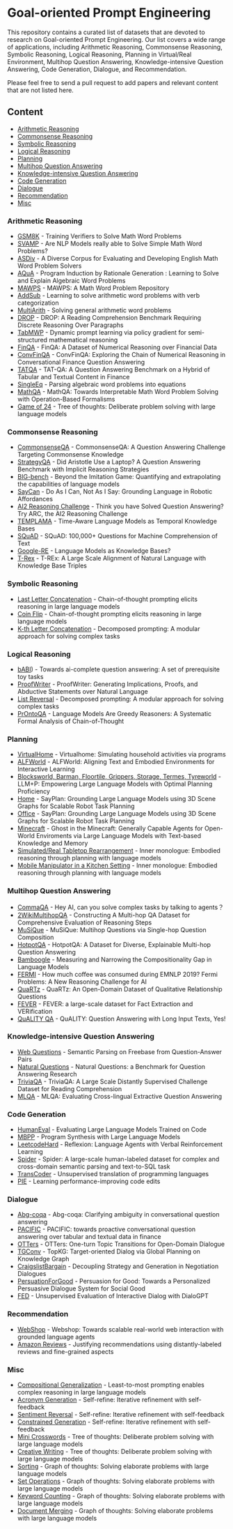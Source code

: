 # Goal-oriented Prompt Engineering

This repository contains a curated list of datasets that are devoted to research 
on Goal-oriented Prompt Engineering. Our list covers a wide range of applications, including Arithmetic Reasoning,
Commonsense Reasoning, Symbolic Reasoning, Logical Reasoning, Planning in Virtual/Real Environment, Multihop Question Answering,
Knowledge-intensive Question Answering, Code Generation, Dialogue, and Recommendation.


Please feel free to send a pull request to add papers and relevant content that are not listed here.

## Content
- [Arithmetic Reasoning](#logical-reasoning)
- [Commonsense Reasoning](#code-completion)
- [Symbolic Reasoning](#code-generation)
- [Logical Reasoning](#code-summarization)
- [Planning](#code-embeddingsrepresentation)
- [Multihop Question Answering](#code-changesediting)
- [Knowledge-intensive Question Answering](#code-comments)
- [Code Generation](#bugvulnerability-detection)
- [Dialogue](#source-code-modeling)
- [Recommendation](#program-repair)
- [Misc](#misc)

### Arithmetic Reasoning

- [GSM8K](https://arxiv.org/pdf/2110.14168v2.pdf) - Training Verifiers to Solve Math Word Problems
- [SVAMP](https://arxiv.org/pdf/2103.07191v2.pdf) - Are NLP Models really able to Solve Simple Math Word Problems?
- [ASDiv](https://arxiv.org/ftp/arxiv/papers/2106/2106.15772.pdf) - A Diverse Corpus for Evaluating and Developing English Math Word Problem Solvers
- [AQuA](https://arxiv.org/pdf/1705.04146v3.pdf) - Program Induction by Rationale Generation : Learning to Solve and Explain Algebraic Word Problems
- [MAWPS](https://aclanthology.org/N16-1136.pdf) - MAWPS: A Math Word Problem Repository
- [AddSub](https://aclanthology.org/D14-1058.pdf) - Learning to solve arithmetic word problems with verb categorization
- [MultiArith](https://arxiv.org/pdf/1608.01413.pdf) - Solving general arithmetic word problems
- [DROP](https://arxiv.org/pdf/1903.00161v2.pdf) - DROP: A Reading Comprehension Benchmark Requiring Discrete Reasoning Over Paragraphs
- [TabMWP](https://arxiv.org/pdf/2209.14610.pdf) - Dynamic prompt learning via policy gradient for semi-structured mathematical reasoning
- [FinQA](https://arxiv.org/pdf/2109.00122v3.pdf) - FinQA: A Dataset of Numerical Reasoning over Financial Data
- [ConvFinQA](https://arxiv.org/pdf/2210.03849v1.pdf) - ConvFinQA: Exploring the Chain of Numerical Reasoning in Conversational Finance Question Answering
- [TATQA](https://arxiv.org/pdf/2105.07624v2.pdf) - TAT-QA: A Question Answering Benchmark on a Hybrid of Tabular and Textual Content in Finance
- [SingleEq](https://watermark.silverchair.com/tacl_a_00160.pdf?token=AQECAHi208BE49Ooan9kkhW_Ercy7Dm3ZL_9Cf3qfKAc485ysgAAA0cwggNDBgkqhkiG9w0BBwagggM0MIIDMAIBADCCAykGCSqGSIb3DQEHATAeBglghkgBZQMEAS4wEQQMOQcE6oNFW0uiUPaNAgEQgIIC-jVZlsoGZOy26TzKYwxV1QCYYby2YJb6GmRt6vl7w9PLYyUcfds620TUi9vdNBeuoOtZtd4hKbYNWGUkGEaVxa94Jwuf0bekFyIKtrFa4zKrbe2-z7-qPfZJFP_0R_easQAPIAXheONAfIFsCLB6WAVgo875T7fdXl6EDEknv1yo7fGomDhHqG1mldAMRa6lpOZY_iepAkBSr6ZitbVdLOeNmHaJD2-2PWbino0vGfKWPr9v0U9VY6lhXfyLMN6n2UN_y1t5wMuaPh5lrAZOU8SwzRUhZh-nB3Q9i6hdnLijgbnprBYnpr3T_4nhAvUF1aS0cDF7VBWZ-e_vUrMMmVDmODUPQDWMyfS0wYY7oOv9nMsmM6dKJkI_3QRxYZkL-5-upRWXDtKtGtIHoxWdU2E1FGClONce4ozfTO7MkeN_ONyCYFVkx6tsh1lch8PtCFPbBSytuJn8xQzQZeaqE2n8RV7ZHKGg3v4M4szXOgPhfti0Yjp-eFGNMzme0JvJTvgUwal9h0sndaZXyhPiG7-bwKbsyPy9Q0WPMCx4liP_G3I_P1CFY9pi409kv0zYxxVkvW0X5p10e56gkdqBb9WVekkptCeGStC6buFqhc9aDITEXISDac3O5UrN5Mn5VoB-dNp8qDF3VYOpOkakLtAgADNzlB_rwALubLvvgGxhm1hVpuwWDY69QM8X9XCWIa1eepgsBjD01RO-HFlC18QYJFpFx4tv-TFiS_iHgcQcsHid1PgOIT-psmrI1bWDp5jYYaYsS0exqTtaCgAFdj0lWomiXVgUPbikXFKVjrxmf2eriXNmBltoqVFSEhrab_hCqeUEJzppg6Y0wSQPSXp6Fq-zP-Jt3TL1KETJwtq1982P5vG3rcwz57uBWahfqjBU5SqYRVCDU_64UwERwhJtWLLVU5mWbi0KZHGIQpXkNzKUPvk0wB7uOxqtGVGU8Nk3-PskTMTK2kvjUnomoRh0OVwKcgeLgI2LPKvzYwOdYBi4BLo-4a9GGg) - Parsing algebraic word problems into equations
- [MathQA](https://arxiv.org/pdf/1905.13319v1.pdf) - MathQA: Towards Interpretable Math Word Problem Solving with Operation-Based Formalisms
- [Game of 24](https://arxiv.org/pdf/2305.10601.pdf) - Tree of thoughts: Deliberate problem solving with large language models

### Commonsense Reasoning

- [CommonsenseQA](https://arxiv.org/pdf/1811.00937v2.pdf) - CommonsenseQA: A Question Answering Challenge Targeting Commonsense Knowledge
- [StrategyQA](https://arxiv.org/pdf/2101.02235v1.pdf) - Did Aristotle Use a Laptop? A Question Answering Benchmark with Implicit Reasoning Strategies
- [BIG-bench](https://arxiv.org/pdf/2206.04615v3.pdf) - Beyond the Imitation Game: Quantifying and extrapolating the capabilities of language models
- [SayCan](https://arxiv.org/pdf/2204.01691.pdf) - Do As I Can, Not As I Say: Grounding Language in Robotic Affordances
- [AI2 Reasoning Challenge](https://arxiv.org/pdf/1803.05457v1.pdf) - Think you have Solved Question Answering? Try ARC, the AI2 Reasoning Challenge
- [TEMPLAMA](https://direct.mit.edu/tacl/article/doi/10.1162/tacl_a_00459/110012) - Time-Aware Language Models as Temporal Knowledge Bases
- [SQuAD](https://arxiv.org/pdf/1606.05250v3.pdf) - SQuAD: 100,000+ Questions for Machine Comprehension of Text
- [Google-RE](https://arxiv.org/pdf/1909.01066.pdf) - Language Models as Knowledge Bases?
- [T-Rex](https://aclanthology.org/L18-1544.pdf) - T-REx: A Large Scale Alignment of Natural Language with Knowledge Base Triples

### Symbolic Reasoning
- [Last Letter Concatenation](https://namecensus.com/) - Chain-of-thought prompting elicits reasoning in large language models
- [Coin Flip](https://proceedings.neurips.cc/paper_files/paper/2022/file/9d5609613524ecf4f15af0f7b31abca4-Paper-Conference.pdf) - Chain-of-thought prompting elicits reasoning in large language models
- [K-th Letter Concatenation](https://arxiv.org/pdf/2210.02406.pdf) - Decomposed prompting: A modular approach for solving complex tasks

### Logical Reasoning
- [bABI](https://arxiv.org/pdf/1502.05698)) - Towards ai-complete question answering: A set of prerequisite toy tasks
- [ProofWriter](https://arxiv.org/pdf/2012.13048v2.pdf) - ProofWriter: Generating Implications, Proofs, and Abductive Statements over Natural Language
- [List Reversal](https://arxiv.org/pdf/2210.02406.pdf) - Decomposed prompting: A modular approach for solving complex tasks
- [PrOntoQA](https://arxiv.org/pdf/2210.01240v4.pdf) - Language Models Are Greedy Reasoners: A Systematic Formal Analysis of Chain-of-Thought

### Planning
- [VirtualHome](https://openaccess.thecvf.com/content_cvpr_2018/papers/Puig_VirtualHome_Simulating_Household_CVPR_2018_paper.pdf) - Virtualhome: Simulating household activities via programs
- [ALFWorld](https://arxiv.org/pdf/2010.03768v2.pdf) - ALFWorld: Aligning Text and Embodied Environments for Interactive Learning
- [Blocksworld, Barman, Floortile, Grippers, Storage, Termes, Tyreworld](https://zenodo.org/records/6382174) - LLM+P: Empowering Large Language Models with Optimal Planning Proficiency
- [Home](https://3dscenegraph.stanford.edu/Klickitat.html) - SayPlan: Grounding Large Language Models using 3D Scene Graphs for Scalable Robot Task Planning
- [Office](https://sayplan.github.io/) - SayPlan: Grounding Large Language Models using 3D Scene Graphs for Scalable Robot Task Planning
- [Minecraft](https://arxiv.org/pdf/2305.17144.pdf) - Ghost in the Minecraft: Generally Capable Agents for Open-World Enviroments via Large Language Models with Text-based Knowledge and Memory
- [Simulated/Real Tabletop Rearrangement](https://arxiv.org/pdf/2207.05608.pdf) - Inner monologue: Embodied reasoning through planning with language models
- [Mobile Manipulator in a Kitchen Setting](https://arxiv.org/pdf/2207.05608.pdf) - Inner monologue: Embodied reasoning through planning with language models

### Multihop Question Answering
- [CommaQA](https://arxiv.org/pdf/2110.08542.pdf) - Hey AI, can you solve complex tasks by talking to agents？
- [2WikiMultihopQA](https://arxiv.org/pdf/2011.01060v2.pdf) - Constructing A Multi-hop QA Dataset for Comprehensive Evaluation of Reasoning Steps
- [MuSiQue](https://arxiv.org/pdf/2108.00573.pdf) - MuSiQue: Multihop Questions via Single-hop Question Composition
- [HotpotQA](https://arxiv.org/pdf/1809.09600v1.pdf) - HotpotQA: A Dataset for Diverse, Explainable Multi-hop Question Answering
- [Bamboogle](https://arxiv.org/pdf/2210.03350v3.pdf) - Measuring and Narrowing the Compositionality Gap in Language Models
- [FERMI](https://aclanthology.org/2021.emnlp-main.582.pdf) - How much coffee was consumed during EMNLP 2019? Fermi Problems: A New Reasoning Challenge for AI
- [QuaRTz](https://arxiv.org/pdf/1909.03553v1.pdf) - QuaRTz: An Open-Domain Dataset of Qualitative Relationship Questions
- [FEVER](https://arxiv.org/pdf/1803.05355v3.pdf) - FEVER: a large-scale dataset for Fact Extraction and VERification
- [QuALITY QA](https://arxiv.org/pdf/2112.08608v2.pdf) - QuALITY: Question Answering with Long Input Texts, Yes!

### Knowledge-intensive Question Answering
- [Web Questions](https://aclanthology.org/D13-1160.pdf) - Semantic Parsing on Freebase from Question-Answer Pairs
- [Natural Questions](https://storage.googleapis.com/pub-tools-public-publication-data/pdf/b8c26e4347adc3453c15d96a09e6f7f102293f71.pdf) - Natural Questions: a Benchmark for Question Answering Research
- [TriviaQA](https://arxiv.org/pdf/1705.03551v2.pdf) - TriviaQA: A Large Scale Distantly Supervised Challenge Dataset for Reading Comprehension
- [MLQA](https://arxiv.org/pdf/1910.07475v3.pdf) - MLQA: Evaluating Cross-lingual Extractive Question Answering

### Code Generation
- [HumanEval](https://arxiv.org/pdf/2107.03374v2.pdf) - Evaluating Large Language Models Trained on Code
- [MBPP](https://arxiv.org/pdf/2108.07732v1.pdf) - Program Synthesis with Large Language Models
- [LeetcodeHard](https://openreview.net/pdf?id=vAElhFcKW6) - Reflexion: Language Agents with Verbal Reinforcement Learning
- [Spider](https://arxiv.org/pdf/1809.08887.pdf) - Spider: A large-scale human-labeled dataset for complex and cross-domain semantic parsing and text-to-SQL task
- [TransCoder](https://arxiv.org/pdf/2006.03511.pdf?id=mDo0CwAAQBAJ&pg=PA347&f=falsesequence=1&v1a=m1xx10&isAllowed=y) - Unsupervised translation of programming languages
- [PIE](https://arxiv.org/pdf/2302.07867.pdf) - Learning performance-improving code edits

### Dialogue
- [Abg-coqa](https://www.akbc.ws/2021/assets/pdfs/SlDZ1o8FsJU.pdf) - Abg-coqa: Clarifying ambiguity in conversational question answering
- [PACIFIC](https://arxiv.org/pdf/2210.08817.pdf) - PACIFIC: towards proactive conversational question answering over tabular and textual data in finance
- [OTTers](https://arxiv.org/pdf/2105.13710v1.pdf) - OTTers: One-turn Topic Transitions for Open-Domain Dialogue
- [TGConv](https://aclanthology.org/2022.coling-1.62.pdf) - TopKG: Target-oriented Dialog via Global Planning on Knowledge Graph
- [CraigslistBargain](https://arxiv.org/pdf/1808.09637v1.pdf) - Decoupling Strategy and Generation in Negotiation Dialogues
- [PersuationForGood](https://aclanthology.org/P19-1566.pdf) - Persuasion for Good: Towards a Personalized Persuasive Dialogue System for Social Good
- [FED](https://arxiv.org/pdf/2006.12719v1.pdf) - Unsupervised Evaluation of Interactive Dialog with DialoGPT

### Recommendation
- [WebShop](https://proceedings.neurips.cc/paper_files/paper/2022/file/82ad13ec01f9fe44c01cb91814fd7b8c-Paper-Conference.pdf) - Webshop: Towards scalable real-world web interaction with grounded language agents
- [Amazon Reviews](https://aclanthology.org/D19-1018.pdf) - Justifying recommendations using distantly-labeled reviews and fine-grained aspects

### Misc
- [Compositional Generalization](https://arxiv.org/pdf/2205.10625.pdf) - Least-to-most prompting enables complex reasoning in large language models
- [Acronym Generation](https://arxiv.org/pdf/2303.17651.pdf) - Self-refine: Iterative refinement with self-feedback
- [Sentiment Reversal](https://arxiv.org/pdf/2303.17651.pdf) - Self-refine: Iterative refinement with self-feedback
- [Constrained Generation](https://arxiv.org/pdf/2303.17651.pdf) - Self-refine: Iterative refinement with self-feedback
- [Mini Crosswords](https://arxiv.org/pdf/2305.10601.pdf) - Tree of thoughts: Deliberate problem solving with large language models
- [Creative Writing](https://arxiv.org/pdf/2305.10601.pdf) - Tree of thoughts: Deliberate problem solving with large language models
- [Sorting](https://arxiv.org/pdf/2308.09687.pdf) - Graph of thoughts: Solving elaborate problems with large language models
- [Set Operations](https://arxiv.org/pdf/2308.09687.pdf) - Graph of thoughts: Solving elaborate problems with large language models
- [Keyword Counting](https://arxiv.org/pdf/2308.09687.pdf) - Graph of thoughts: Solving elaborate problems with large language models
- [Document Merging](https://arxiv.org/pdf/2308.09687.pdf) - Graph of thoughts: Solving elaborate problems with large language models

